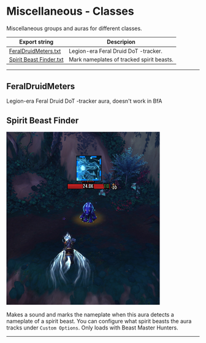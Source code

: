 # Miscellaneous - Classes

Miscellaneous groups and auras for different classes.

Export string | Descripion
------------- | ----------
[FeralDruidMeters.txt](/ExportStrings/FeralDruidMeters.txt) | Legion-era Feral Druid DoT -tracker.
[Spirit Beast Finder.txt](/ExportStrings/Spirit%20Beast%%20Finder.txt) | Mark nameplates of tracked spirit beasts.

---

## FeralDruidMeters

Legion-era Feral Druid DoT -tracker aura, doesn't work in BfA


## Spirit Beast Finder

![Spirit Beast Finder](/Pictures/Spirit_Beast_Finder.png?raw=true "Spirit Beast Finder")

Makes a sound and marks the nameplate when this aura detects a nameplate of a spirit beast. You can configure what spirit beasts the aura tracks under `Custom Options`. Only loads with Beast Master Hunters.

---